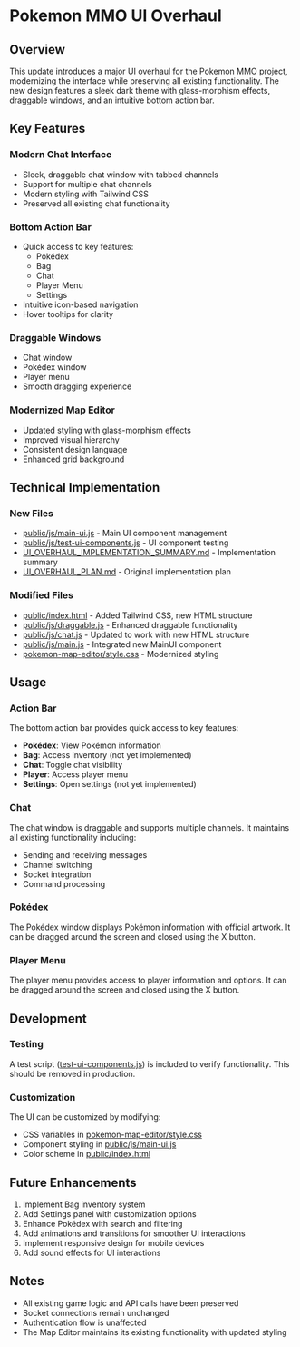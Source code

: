 # Pokemon MMO UI Overhaul

## Overview
This update introduces a major UI overhaul for the Pokemon MMO project, modernizing the interface while preserving all existing functionality. The new design features a sleek dark theme with glass-morphism effects, draggable windows, and an intuitive bottom action bar.

## Key Features

### Modern Chat Interface
- Sleek, draggable chat window with tabbed channels
- Support for multiple chat channels
- Modern styling with Tailwind CSS
- Preserved all existing chat functionality

### Bottom Action Bar
- Quick access to key features:
  - Pokédex
  - Bag
  - Chat
  - Player Menu
  - Settings
- Intuitive icon-based navigation
- Hover tooltips for clarity

### Draggable Windows
- Chat window
- Pokédex window
- Player menu
- Smooth dragging experience

### Modernized Map Editor
- Updated styling with glass-morphism effects
- Improved visual hierarchy
- Consistent design language
- Enhanced grid background

## Technical Implementation

### New Files
- [public/js/main-ui.js](file:///C:/Users/Leduc/Desktop/projet/public/js/main-ui.js) - Main UI component management
- [public/js/test-ui-components.js](file:///C:/Users/Leduc/Desktop/projet/public/js/test-ui-components.js) - UI component testing
- [UI_OVERHAUL_IMPLEMENTATION_SUMMARY.md](file:///C:/Users/Leduc/Desktop/projet/UI_OVERHAUL_IMPLEMENTATION_SUMMARY.md) - Implementation summary
- [UI_OVERHAUL_PLAN.md](file:///C:/Users/Leduc/Desktop/projet/UI_OVERHAUL_PLAN.md) - Original implementation plan

### Modified Files
- [public/index.html](file:///C:/Users/Leduc/Desktop/projet/public/index.html) - Added Tailwind CSS, new HTML structure
- [public/js/draggable.js](file:///C:/Users/Leduc/Desktop/projet/public/js/draggable.js) - Enhanced draggable functionality
- [public/js/chat.js](file:///C:/Users/Leduc/Desktop/projet/public/js/chat.js) - Updated to work with new HTML structure
- [public/js/main.js](file:///C:/Users/Leduc/Desktop/projet/public/js/main.js) - Integrated new MainUI component
- [pokemon-map-editor/style.css](file:///C:/Users/Leduc/Desktop/projet/pokemon-map-editor/style.css) - Modernized styling

## Usage

### Action Bar
The bottom action bar provides quick access to key features:
- **Pokédex**: View Pokémon information
- **Bag**: Access inventory (not yet implemented)
- **Chat**: Toggle chat visibility
- **Player**: Access player menu
- **Settings**: Open settings (not yet implemented)

### Chat
The chat window is draggable and supports multiple channels. It maintains all existing functionality including:
- Sending and receiving messages
- Channel switching
- Socket integration
- Command processing

### Pokédex
The Pokédex window displays Pokémon information with official artwork. It can be dragged around the screen and closed using the X button.

### Player Menu
The player menu provides access to player information and options. It can be dragged around the screen and closed using the X button.

## Development

### Testing
A test script ([test-ui-components.js](file:///C:/Users/Leduc/Desktop/projet/public/js/test-ui-components.js)) is included to verify functionality. This should be removed in production.

### Customization
The UI can be customized by modifying:
- CSS variables in [pokemon-map-editor/style.css](file:///C:/Users/Leduc/Desktop/projet/pokemon-map-editor/style.css)
- Component styling in [public/js/main-ui.js](file:///C:/Users/Leduc/Desktop/projet/public/js/main-ui.js)
- Color scheme in [public/index.html](file:///C:/Users/Leduc/Desktop/projet/public/index.html)

## Future Enhancements

1. Implement Bag inventory system
2. Add Settings panel with customization options
3. Enhance Pokédex with search and filtering
4. Add animations and transitions for smoother UI interactions
5. Implement responsive design for mobile devices
6. Add sound effects for UI interactions

## Notes

- All existing game logic and API calls have been preserved
- Socket connections remain unchanged
- Authentication flow is unaffected
- The Map Editor maintains its existing functionality with updated styling